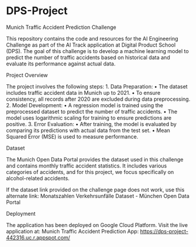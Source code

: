 # DPS-Project
Munich Traffic Accident Prediction Challenge

This repository contains the code and resources for the AI Engineering Challenge as part of the AI Track application at Digital Product School (DPS). The goal of this challenge is to develop a machine learning model to predict the number of traffic accidents based on historical data and evaluate its performance against actual data.

Project Overview

The project involves the following steps:
	1.	Data Preparation:
	•	The dataset includes traffic accident data in Munich up to 2021.
	•	To ensure consistency, all records after 2020 are excluded during data preprocessing.
	2.	Model Development:
	•	A regression model is trained using the preprocessed dataset to predict the number of traffic accidents.
	•	The model uses logarithmic scaling for training to ensure predictions are positive.
	3.	Error Evaluation:
	•	After training, the model is evaluated by comparing its predictions with actual data from the test set.
	•	Mean Squared Error (MSE) is used to measure performance.

Dataset

The Munich Open Data Portal provides the dataset used in this challenge and contains monthly traffic accident statistics. It includes various categories of accidents, and for this project, we focus specifically on alcohol-related accidents.

If the dataset link provided on the challenge page does not work, use this alternate link:
Monatszahlen Verkehrsunfälle Dataset - München Open Data Portal


Deployment

The application has been deployed on Google Cloud Platform. Visit the live application at:
Munich Traffic Accident Prediction App: https://dps-project-442316.uc.r.appspot.com/




